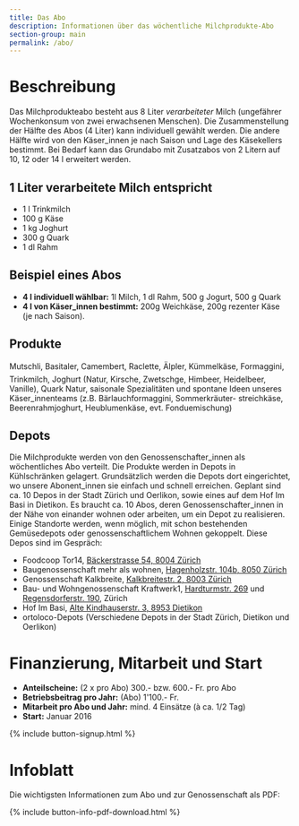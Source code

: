 ```yaml
---
title: Das Abo
description: Informationen über das wöchentliche Milchprodukte-Abo
section-group: main
permalink: /abo/
---
```


# Beschreibung

Das Milchprodukteabo besteht aus 8 Liter _verarbeiteter_ Milch
(ungefährer Wochenkonsum von zwei erwachsenen Menschen). Die
Zusammenstellung der Hälfte des Abos (4 Liter) kann individuell
gewählt werden. Die andere Hälfte wird von den Käser_innen je nach
Saison und Lage des Käsekellers bestimmt. Bei Bedarf kann das Grundabo
mit Zusatzabos von 2 Litern auf 10, 12 oder 14 l erweitert werden.

## 1 Liter verarbeitete Milch entspricht

- 1 l Trinkmilch
- 100 g Käse
- 1 kg Joghurt
- 300 g Quark
- 1 dl Rahm

## Beispiel eines Abos

- **4 l individuell wählbar:** 1l Milch, 1 dl Rahm, 500 g Jogurt, 500
g Quark
- **4 l von Käser_innen bestimmt:** 200g Weichkäse, 200g rezenter
Käse (je nach Saison).

## Produkte

Mutschli, Basitaler, Camembert, Raclette, Älpler,
Kümmelkäse, Formaggini, Trinkmilch, Joghurt (Natur, Kirsche,
Zwetschge, Himbeer, Heidelbeer, Vanille), Quark Natur, saisonale
Spezialitäten und spontane Ideen unseres Käser_innenteams (z.B.
Bärlauchformaggini, Sommerkräuter- streichkäse, Beerenrahmjoghurt,
Heublumenkäse, evt. Fonduemischung)

## Depots

Die Milchprodukte werden von den Genossenschafter_innen als
wöchentliches Abo verteilt. Die Produkte werden in Depots in
Kühlschränken gelagert. Grundsätzlich werden die Depots dort
eingerichtet, wo unsere Abonent_innen sie einfach und schnell
erreichen. Geplant sind ca. 10 Depos in der Stadt Zürich und Oerlikon,
sowie eines auf dem Hof Im Basi in Dietikon. Es braucht ca. 10 Abos,
deren Genossenschafter_innen in der Nähe von einander wohnen oder
arbeiten, um ein Depot zu realisieren. Einige Standorte werden, wenn
möglich, mit schon bestehenden Gemüsedepots oder genossenschaftlichem
Wohnen gekoppelt. Diese Depos sind im Gespräch:

- Foodcoop Tor14, [Bäckerstrasse 54, 8004 Zürich](https://www.google.ch/maps/place/Bäckerstrasse+54+8004+Zürich+Switzerland)
- Baugenossenschaft mehr als wohnen, [Hagenholzstr. 104b, 8050 Zürich](https://www.google.ch/maps/place/Hagenholzstrasse+104b+8050+Zürich+Switzerland)
- Genossenschaft Kalkbreite, [Kalkbreitestr. 2, 8003 Zürich](https://www.google.ch/maps/place/Kalkbreitestrasse+2+8003+Zürich+Switzerland)
- Bau- und Wohngenossenschaft Kraftwerk1,
  [Hardturmstr. 269](https://www.google.ch/maps/place/Kraftwerk1+Hardturmstrasse+269+8005+Zürich+Switzerland) und [Regensdorferstr. 190](https://www.google.ch/maps/place/Regensdorferstrasse+190+8049+Zürich+Switzerland), Zürich
- Hof Im Basi, [Alte Kindhauserstr. 3, 8953 Dietikon](https://www.google.ch/maps/place/Alte+Kindhauserstrasse+3+8953+Dietikon+Switzerland)
- ortoloco-Depots (Verschiedene Depots in der Stadt Zürich, Dietikon
  und Oerlikon)

# Finanzierung, Mitarbeit und Start

- **Anteilscheine:** (2 x pro Abo) 300.- bzw. 600.- Fr. pro Abo
- **Betriebsbeitrag pro Jahr:** (Abo) 1'100.- Fr.
- **Mitarbeit pro Abo und Jahr:** mind. 4 Einsätze (à ca. 1/2 Tag)
- **Start:** Januar 2016

{% include button-signup.html %}

# Infoblatt

Die wichtigsten Informationen zum Abo und zur Genossenschaft als PDF:

{% include button-info-pdf-download.html %}

